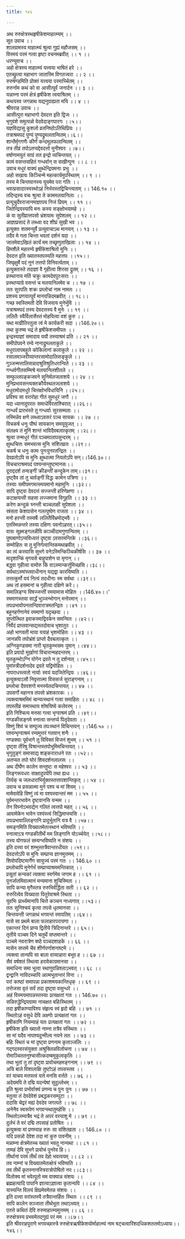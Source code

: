 ```yaml
---
title: १४६

---
```

अथ रुरुक्षेत्रस्थहृषीकेशमाहात्म्यम् ।।  
सूत उवाच ।।  
शालग्रामस्य माहात्म्यं श्रुत्वा गुह्यं महौजसम् ।।  
विस्मयं परमं गत्वा हृष्टा वचनमब्रवीत् ।। १ ।।  
धरण्युवाच ।।  
अहो क्षेत्रस्य माहात्म्यं यत्त्वया भाषितं हरे ।।  
एतच्छ्रुत्वा महाभाग जातास्मि विगतज्वरा ।। २ ।।  
रुरुषण्डमिति प्रोक्तं यत्त्वया परमार्च्चितम् ।।  
रुरुर्नाम कथं को वा आसीत्पूर्वं जनार्दन ।। ३ ।।  
यन्नाम्ना परमं क्षेत्रं हृषीकेश त्वयाश्रितम् ।।  
कथयस्व जगन्नाथ यद्यनुग्राह्यता मयि ।। ४ ।।  
श्रीवराह उवाच ।।  
आसीत्पुरा महाभागो देवदत्त इति द्विजः ।।  
भृगुवंशे समुत्पन्नो वेदवेदाङ्गपारगः ।।५।।  
यज्ञविद्यासु कुशलो व्रतनिष्ठोऽतिथिप्रियः ।।  
तत्राश्रमपदं पुण्यं पुण्यद्रुमलतान्वितम्।।६।।  
शान्तैर्मृगगणैः कीर्णं कन्दमूलफलान्वितम् ।।  
तत्र तीव्रं तपोऽतप्यद्देवदत्तो मुनीश्वरः ।।७।।  
वर्षाणामयुतं साग्रं तत इन्द्रो व्यचिन्तयत् ।।  
कामं वसन्तसहितं गन्धर्वान् स सखीन्पुनः ।। ८ ।।  
उवाच मधुरं वाक्यं क्षुब्धेन्द्रियमनाः प्रभुः ।।  
अहो सखायः किञ्चिन्मे महत्कार्यमुपस्थितम् ।। ९ ।।  
तस्य मे चिन्तयानस्य यूयमेव परा गतिः ।।  
भवत्प्रसादात्स्वस्थोऽहं निर्भयस्तद्विचिन्त्यताम् ।। 146.१० ।।  
तदिन्द्रस्य वचः श्रुत्वा ते काममलयानिलाः ।।  
प्रत्यूचुर्देवराजानमाज्ञापय निजं प्रियम् ।। ११ ।।  
जितेन्द्रियस्यापि मनः कस्य सङ्क्षोभयामहे ।।  
कं वा सुतीव्रात्तपसो भ्रंशयामः सुपेशलम् ।। १२ ।।  
आज्ञाप्रसादं ते लब्ध्वा वद शीघ्रं सुखी भव ।।  
इत्युक्तः शतमन्युर्वै प्रत्युवाचाऽथ मानयन् ।। १३ ।।  
तदैव मे गता चिन्ता भवतां दर्शनं यदा ।।  
जातमेवाऽखिलं कार्यं मम तच्छृणुताखिलाः ।। १४ ।।  
हिमशैले महारम्ये हृषीकेशाश्रितो मुनिः ।।  
देवदत्त इति ख्यातस्तपस्यति महत्तपः ।।१५।।  
जिघृक्षुर्मे पदं नूनं तत्तपो विनिवर्त्यताम् ।।  
इत्युक्तास्ते तदाज्ञां वै गृहीत्वा शिरसा द्रुतम् ।। १६ ।।  
प्रस्थानाय मतिं चक्रुः कामदेवपुरःसराः ।।  
प्रस्थाप्याग्रे वसन्तं च मलयानिलमेव च ।। १७ ।।  
ततः सुरपतिः शक्रः प्रम्लोचां नाम नामतः ।।  
प्रशस्य प्रणयात्पूर्वं मानयन्निदमब्रवीत् ।। १८।।  
गच्छ स्वस्तिमती देवि विजयाय मुनेर्भुवि ।।  
यत्राश्रमपदं तस्य देवदत्तस्य वै मुनेः ।। १९ ।।  
ललितैः स्वैर्विलासैस्तं मोहयित्वा वशं कुरु ।।  
यथा मत्प्रीतिरतुला त्वं मे कार्यकरी सदा ।।146.२०।।  
तथा कुरुष्व भद्रं ते हृषीकेशसमीपतः ।।  
इन्द्रस्याज्ञां समादाय ययौ तस्याश्रमं प्रति ।। २१ ।।  
समीपोपवने रम्ये नानाद्रुमलताकुले ।।  
मधुरालापबहुले कोकिलानां कलाकुले ।। २२ ।।  
रसालमञ्जरीव्याप्तरसामोदालिसङ्कुले ।।  
गुञ्जन्मत्तालिसन्नादश्रुतिश्रुतिधरान्विते ।। २३ ।।  
गन्धर्वगीतसम्मिश्रे मलयानिलशीतले ।।  
सम्फुल्लपङ्कजवने सुनिर्मलजलाशये ।। २४ ।।  
मुनिप्रभावसन्त्यक्तक्रौर्यस्थलजलाशये ।।  
मधुरामोदमधुरे चित्तक्षोभविधायिनि ।।२५।।  
प्रविश्य सा वरारोहा गीतं सुमधुरं जगौ ।।  
यदा ध्यानादुपरतः समाधेर्विरताश्चिरात् ।।२६।।  
गान्धर्वं प्रारभंस्ते तु गन्धर्वाः सुरसम्मताः ।।  
तस्मिन्नेव क्षणे लब्ध्वाऽवसरं पञ्च सायकः ।। २७ ।।  
विचकर्ष धनुः पौष्पं सायकान् समयूयुजत् ।।  
संलक्ष्य तं मुनिं शान्तं भाविदैवबलात्कृतम् ।।२८।।  
श्रुत्वा तन्मधुरं गीतं पञ्चमालापसुन्दरम् ।।  
क्षुब्धचित्तः समभवत्स मुनिः संशितव्रतः ।।२९।।  
चकर्ष च धनुः कामः पुनःपुनरतन्द्रितः ।।  
देवव्रतोऽपि स मुनिः क्षुब्धात्मा नियतोऽपि सन्।।146.३०।।  
विचचाराश्रमपदं पश्यन्सन्तुष्टमानसः।।  
दूराद्ददर्श तन्वङ्गीं क्रीडन्तीं कन्दुकेन ताम्।।३१।।  
दृष्ट्वैव तां तु चार्वङ्गीं विद्धः कामेन पत्रिणा ।।  
तस्याः समीपमगमत्स्मयमानो महामुनिः ।।३२।।  
सापि दृष्ट्वा देवदत्तं सज्जन्ती हरिणेक्षणा ।।  
कटाक्षयन्ती सहसा लज्जमाना विगूहति ।। ३३ ।।  
करेण कन्दुकं घ्नन्ती चञ्चलाक्षी सुपेशला ।।  
स्रंसता केशपासेन गलत्पुष्पेण राजता ।। ३४ ।।  
मनो हरन्ती तस्यर्षेः ललितैर्विभ्रमोद्भवैः ।।  
एतस्मिन्नन्तरे तस्या दक्षिणः पवनोऽहरत्।।३५।।  
वासः सूक्ष्मङ्गलन्नीवि काञ्चीदामगुणान्वितम् ।।  
पुष्पबाणोऽप्यविध्यत्तं दृष्ट्वा ऽवसरमन्तिके ।।३६।।  
सम्मोहितः स तु मुनिर्गत्वान्तिकमथाब्रवीत् ।।  
का त्वं कस्यासि सुभगे वनेऽस्मिन्किञ्चिकीर्षसि ।। ३७ ।।  
मादृशान्किं मृगयसे बाहुपाशेन वा मृगान् ।।  
बद्ध्वा गृहीत्वा वामोरु किं वाऽस्मान्कर्त्तुमिच्छसि।।३८।।  
सर्वथाऽस्मांस्तवाधीनान् यद्यद्वा कारयिष्यति ।।  
तत्तत्कुर्मो वयं नित्यं तदधीनाः स्म सर्वथा ।।३९।।  
अथ तां हसमानां च गृहीत्वा दक्षिणे करे।।  
समालिङ्ग्य विषज्जन्तीं रमयामास मोहितः ।।146.४०।।'  
रममाणस्तया सार्द्धं भुञ्जन्भोगान् मनोरमान् ।।  
तपःप्रभावोपनतान्दिवारात्रमतन्द्रितः ।।४१ ।।  
बहूनहर्गणानेवं रममाणो यदृच्छया ।।  
सुप्तोत्थित इवाकस्माद्विवकेन समन्वितः ।।४२।।  
निर्वेदं प्राप्तवान्सद्यस्तदोवाच भृशातुरः ।।  
अहो भागवती माया ययाहं भृशमोहितः ।। ४३ ।।  
जानन्नपि तपोभ्रंशं प्राप्तो दैवबलात्कृतः ।।  
अग्निकुण्डसमा नारी घृतकुम्भसमः पुमान् ।।४४।।  
इति प्रवादो मूर्खाणां विचारान्महदन्तरम् ।।  
घृतकुम्भोऽग्नि योगेन द्रवते न तु दर्शनात् ।।४५।।  
पुमांस्त्रीदर्शनादेव द्रवते यद्विमोहितः ।।  
नापराधस्त्वतो नार्याः स्वयं यदजितेन्द्रियः ।।४६।।  
इत्युक्त्वाऽसौ निवृत्तात्मा विससर्ज सुराङ्गनाम् ।।  
प्रम्लोचा दैववशगो मनस्येतदचिन्तयत् ।। ४७ ।।  
उपसर्गो महानत्र तपसो भ्रंशकारकः ।।  
त्यक्त्वाश्रममिमं चान्यत्स्थानं गत्वा समाहितः ।। ४८ ।।  
तपस्तीव्रं समास्थाय शोषयिष्ये कलेवरम् ।।  
इति निश्चित्य मनसा गत्वा भृग्वाश्रमं प्रति ।।४९।।  
गण्डकीसङ्गमे स्नात्वा सन्तर्प्य पितृदेवताः ।।  
विष्णुं शिवं च सम्पूज्य तपःस्थानं विचिन्तयन् ।।146.५० ।।  
पश्यन्भृग्वाश्रमं रम्यमुत्तरं गतवान् शनैः ।।  
गण्डक्याः पूर्वभागे तु विविक्तं विजनं शुभम् ।। ५१ ।।  
दृष्ट्वा तीरेषु विश्रान्तस्तपोभूमिमचिन्तयत् ।।  
भृगुतुङ्गं समासाद्य शङ्कराराधने रतः ।।५२।।  
अतप्यत तपो घोरं शिवदर्शनलालसः ।।  
अथ दीर्घेण कालेन सन्तुष्टः स महेश्वरः ।। ५३ ।।  
लिङ्गरूपधरः साक्षादुपर्यपि तथा ह्यधः ।।  
तिर्यक् च जलधाराभिर्युक्तस्तत्तापशान्तिकृत् ।। ५४ ।।  
उवाच च प्रसन्नात्मा मुने पश्य च मां शिवम् ।।  
मामेवावेहि विष्णुं त्वं मा पश्यस्वान्तरं मम ।। ५५ ।।  
पूर्वमन्तरभावेन दृष्टवानसि यन्मम ।।  
तेन विघ्नोऽभवद्येन गलितं त्वत्तपो महत् ।। ५६ ।।  
आवामेकेन भावेन पश्यंस्त्वं सिद्धिमाप्स्यसि ।।  
तपःप्रभावाल्लिङ्गानि प्रादुर्भूतानि यत्र वै ।।५७।।  
समङ्गमिति विख्यातमेतत्स्थानं भविष्यति ।।  
स्नात्वाऽत्र गण्डकीतीर्थे मम लिङ्गानि योऽर्च्चयेत् ।।५८।।  
तस्य योगफलं सम्यग्भविष्यति न संशयः ।।  
इति दत्त्वा वरं शम्भुस्तत्रैवान्तरधीयत ।।५९।।  
देवदत्तोऽपि स मुनिः सम्प्राप्य ज्ञानमुत्तमम् ।।  
शिवोपदिष्टमार्गेण सायुज्यं परमं गतः ।। 146.६० ।।  
प्रम्लोचापि मुनेर्गर्भं सम्प्राप्याश्रममन्तिकात् ।।  
प्रसूतां कन्यकां त्यक्त्वा स्वर्गमेव जगाम ह ।। ६१ ।।  
पुनर्जातमिवात्मानं मन्यमाना शुचिस्मिता ।।  
सापि कन्या मृगैस्तत्र रुरुभिर्वर्द्धिता सती ।। ६२ ।।  
रुरुरित्वेव विख्याता पितुरेवाश्रमे स्थिता ।।  
युवभिः प्रार्थ्यमानापि चित्ते कञ्चन नाध्यगात् ।।५३।।  
ततः सुनिश्चयं कृत्वा तपसे धृतमानसा ।।  
चिन्तयन्ती जगन्नाथं भगवन्तं रमापतिम् ।।६४।।  
मासे सा प्रथमे बाला फलाहारपरायणा ।।  
एकान्तरं दिनं प्राप्य द्वितीये त्रिदिनान्तरे ।। ६५।।  
तृतीये पञ्चम दिने चतुर्थे सप्तमान्तरे ।।  
पञ्चमे नवरात्रेण षष्ठे पञ्चदशाहके ।। ६६ ।।  
मासेन सप्तमे चैव शीर्णपर्णाशनाष्टमे ।।  
त्यक्त्वा तान्यपि सा बाला वाय्वाहारा बभूव ह ।। ६७ ।।  
सैवं वर्षशतं स्थित्वा हरावेकाग्रमानसा ।।  
समाधिना समा भूत्वा स्थाणुवन्निश्लाऽभवत् ।। ६८ ।।  
द्वन्द्वानि नाविदच्चापि आत्मभूतान्तरं विना ।।  
परां काष्ठां समापन्ना प्रकाशमयकान्तिधृक् ।। ६९ ।।  
तत्तेजसा वृतं सर्वं तदा दृष्ट्वा वसुन्धरे ।।  
अहं विस्मयमापन्नस्तस्याः प्रत्यक्षतां गतः ।। 146.७० ।।  
सन्निरुद्धेन्द्रियग्रामा नाचक्षत बहिःस्थितम् ।।  
तदा हृषीकाण्याविश्य संहृत्य स्वं हृदो बहिः ।। ७१ ।।  
स्थितोऽहं वसुधे देवि अक्ष्णोः प्रत्यक्षतां गतः ।।  
हृषीकाणि नियम्याहं यतः प्रत्यक्षतां गतः ।। ७२ ।।  
हृषीकेश इति ख्यातो नाम्ना तत्रैव संस्थितः ।।  
सा मां यदैव नापश्यदुन्मील्य नयने ततः ।। ७३ ।।  
बहिः स्थितं च मां दृष्ट्वा प्रणनाम कृताञ्जलिः ।।  
गद्गदस्वरसंयुक्ता अश्रुक्लिन्नविलोचना ।। ७४ ।।  
रोमाञ्चिततनुश्चासीत्कदम्बमुकुलाकृतिः ।।  
तथा भूतां तु तां दृष्ट्वा प्रावोचमहमङ्गनाम् ।। ७९ ।।  
अयि बाले विशालाक्षि तुष्टोऽहं तपसस्तव ।।  
वरं याचय मत्तस्त्वं यत्ते मनसि वर्त्तते ।। ७६ ।।  
अदेयमपि ते दद्मि यदन्येषां सुदुर्ल्लभम् ।।  
इति श्रुत्वा प्रभोर्वाक्यं प्रणम्य च पुनः पुनः ।। ७७ ।।  
स्तुत्वा तं देवदेवेशं प्रबद्धकरसम्पुटा ।।  
ददासि चेद्वरं मह्यं देवदेव जगत्पते ।। ७८ ।।  
अनेनैव स्वरूपेण भगवन्स्थातुमर्हसि ।।  
स्थितोऽस्म्यत्रैव भद्रं ते अपरं वरयाशु मे ।। ७९ ।।  
दुर्लभं ते वरं दद्मि तपसाहं प्रतोषितः ।।  
इत्युक्त्वा मां प्रणम्याह रुरुः सा संशितव्रता ।। 146.८० ।।  
यदि प्रसन्नो देवेश तदा मां कुरु पावनीम् ।।  
मन्नाम्ना क्षेत्रमेतच्च ख्यातं भवतु नान्यथा ।। ८१ ।।  
तामहं देवि सुभगे प्रावोचं पुनरेव हि।।  
तीर्थानां परमं तीर्थं तव देहो भवत्वयम् ।। ८२ ।।  
तव नाम्नां च विख्यातमेतत्क्षेत्रं भविष्यति ।।  
तव तीर्थे कृतस्नानस्त्रिरात्रोपोषितो नरः।।८३।।  
विलोक्य मां भवेत्पूतो मम वाक्यान्न संशयः ।।  
ब्रह्महत्यादि पापानि ज्ञात्वाऽज्ञात्वा कृतान्यपि ।। ८४ ।।  
यास्यन्ति विलयं क्षिप्रमेवमेतन्न संशयः ।।  
इति दत्त्वा वरांस्तस्यै तत्रैवान्तर्हितः स्थितः ।। ८९ ।।  
सापि कालेन सञ्जाता तीर्थभूता तथाऽभवत् ।।  
एतत्ते कथितं देवि रुरुमाहात्म्यमुत्तमम् ।। ८६ ।।  
रुरुक्षेत्रस्य प्रभवमेतद्गुह्यं परं मम ।।८७।।  
इति श्रीवराहपुराणे भगवच्छास्त्रे रुरुक्षेत्रऋषीकेशयोर्माहात्म्यं नाम षट्चत्वारिंशदधिकशततमोऽध्यायः।।१४६।।